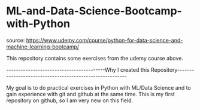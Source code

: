 # ML-and-Data-Science-Bootcamp-with-Python

source: https://www.udemy.com/course/python-for-data-science-and-machine-learning-bootcamp/

This repository contains some exercises from the udemy course above.

-----------------------------------------Why I created this Repository---------------------------------------------------------

My goal is to do practical exercises in Python with ML/Data Science and to gain experience with git and github at the same time.
This is my first repository on github, so I am very new on this field.
